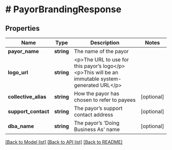# # PayorBrandingResponse

## Properties

Name | Type | Description | Notes
------------ | ------------- | ------------- | -------------
**payor_name** | **string** | The name of the payor |
**logo_url** | **string** | &lt;p&gt;The URL to use for this payor’s logo&lt;/p&gt; &lt;p&gt;This will be an immutable system-generated URL&lt;/p&gt; |
**collective_alias** | **string** | How the payor has chosen to refer to payees | [optional]
**support_contact** | **string** | The payor’s support contact address | [optional]
**dba_name** | **string** | The payor’s &#39;Doing Business As&#39; name | [optional]

[[Back to Model list]](../../README.md#models) [[Back to API list]](../../README.md#endpoints) [[Back to README]](../../README.md)
